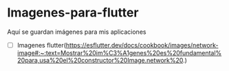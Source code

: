 # Imagenes-para-flutter
Aquí se guardan imágenes para mis aplicaciones
- [ ] Imagenes flutter(https://esflutter.dev/docs/cookbook/images/network-image#:~:text=Mostrar%20im%C3%A1genes%20es%20fundamental%20para,usa%20el%20constructor%20Image.network%20.)
